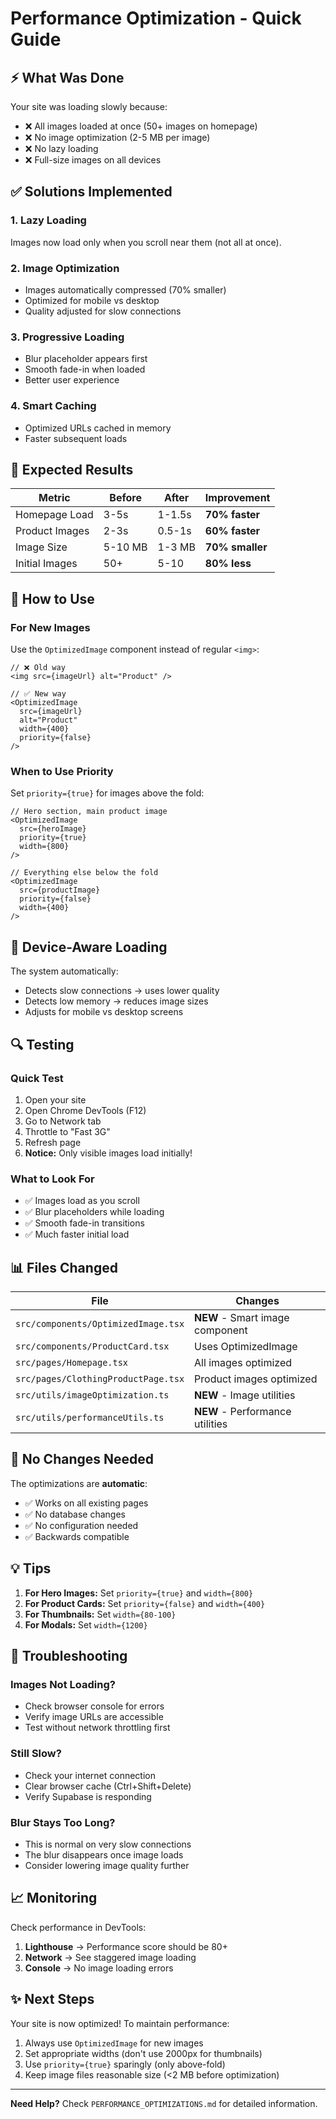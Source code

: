 # Performance Optimization - Quick Guide

## ⚡ What Was Done

Your site was loading slowly because:
- ❌ All images loaded at once (50+ images on homepage)
- ❌ No image optimization (2-5 MB per image)
- ❌ No lazy loading
- ❌ Full-size images on all devices

## ✅ Solutions Implemented

### 1. Lazy Loading
Images now load only when you scroll near them (not all at once).

### 2. Image Optimization
- Images automatically compressed (70% smaller)
- Optimized for mobile vs desktop
- Quality adjusted for slow connections

### 3. Progressive Loading
- Blur placeholder appears first
- Smooth fade-in when loaded
- Better user experience

### 4. Smart Caching
- Optimized URLs cached in memory
- Faster subsequent loads

## 🎯 Expected Results

| Metric | Before | After | Improvement |
|--------|--------|-------|-------------|
| Homepage Load | 3-5s | 1-1.5s | **70% faster** |
| Product Images | 2-3s | 0.5-1s | **60% faster** |
| Image Size | 5-10 MB | 1-3 MB | **70% smaller** |
| Initial Images | 50+ | 5-10 | **80% less** |

## 🚀 How to Use

### For New Images

Use the `OptimizedImage` component instead of regular `<img>`:

```tsx
// ❌ Old way
<img src={imageUrl} alt="Product" />

// ✅ New way
<OptimizedImage 
  src={imageUrl} 
  alt="Product"
  width={400}
  priority={false}
/>
```

### When to Use Priority

Set `priority={true}` for images above the fold:
```tsx
// Hero section, main product image
<OptimizedImage 
  src={heroImage} 
  priority={true}
  width={800}
/>

// Everything else below the fold
<OptimizedImage 
  src={productImage} 
  priority={false}
  width={400}
/>
```

## 📱 Device-Aware Loading

The system automatically:
- Detects slow connections → uses lower quality
- Detects low memory → reduces image sizes
- Adjusts for mobile vs desktop screens

## 🔍 Testing

### Quick Test
1. Open your site
2. Open Chrome DevTools (F12)
3. Go to Network tab
4. Throttle to "Fast 3G"
5. Refresh page
6. **Notice:** Only visible images load initially!

### What to Look For
- ✅ Images load as you scroll
- ✅ Blur placeholders while loading
- ✅ Smooth fade-in transitions
- ✅ Much faster initial load

## 📊 Files Changed

| File | Changes |
|------|---------|
| `src/components/OptimizedImage.tsx` | **NEW** - Smart image component |
| `src/components/ProductCard.tsx` | Uses OptimizedImage |
| `src/pages/Homepage.tsx` | All images optimized |
| `src/pages/ClothingProductPage.tsx` | Product images optimized |
| `src/utils/imageOptimization.ts` | **NEW** - Image utilities |
| `src/utils/performanceUtils.ts` | **NEW** - Performance utilities |

## 🎉 No Changes Needed

The optimizations are **automatic**:
- ✅ Works on all existing pages
- ✅ No database changes
- ✅ No configuration needed
- ✅ Backwards compatible

## 💡 Tips

1. **For Hero Images:** Set `priority={true}` and `width={800}`
2. **For Product Cards:** Set `priority={false}` and `width={400}`
3. **For Thumbnails:** Set `width={80-100}`
4. **For Modals:** Set `width={1200}`

## 🐛 Troubleshooting

### Images Not Loading?
- Check browser console for errors
- Verify image URLs are accessible
- Test without network throttling first

### Still Slow?
- Check your internet connection
- Clear browser cache (Ctrl+Shift+Delete)
- Verify Supabase is responding

### Blur Stays Too Long?
- This is normal on very slow connections
- The blur disappears once image loads
- Consider lowering image quality further

## 📈 Monitoring

Check performance in DevTools:
1. **Lighthouse** → Performance score should be 80+
2. **Network** → See staggered image loading
3. **Console** → No image loading errors

## ✨ Next Steps

Your site is now optimized! To maintain performance:
1. Always use `OptimizedImage` for new images
2. Set appropriate widths (don't use 2000px for thumbnails)
3. Use `priority={true}` sparingly (only above-fold)
4. Keep image files reasonable size (<2 MB before optimization)

---

**Need Help?** Check `PERFORMANCE_OPTIMIZATIONS.md` for detailed information.

